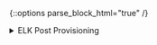 {::options parse_block_html="true" /}
<div class="collapse" markdown="1">
<details><summary markdown="span">ELK Post Provisioning</summary>
<br>

  <span style="color:#0000CD">**Overview:**</span>

  1. Provision a **`clean-slate`** VM
  2. (refresh inventory)
  3. Install relevant software
  4. Communicate that this has been done

  <span style="color:#228B22">**Takeaways:**</span>

  - Unified language used throughout - **`ansible`**
  - Straight-forwardness - **`simplicity`** of each individual process
  - Ease of modification while still maintaing flexability
  - Ease of integration with additional tools or processes.

  <span style="color:#a50000">**Video Demonstration:**</span>

  [![DEMO](http://img.youtube.com/vi/w6hx4Ph0wJw/0.jpg)](http://www.youtube.com/watch?v=w6hx4Ph0wJw "Elk Post Provisioning"){:target="_blank"}

</details>
</div>

